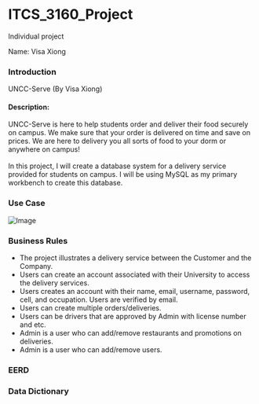 # ITCS_3160_Project

Individual project

Name: Visa Xiong

### Introduction
UNCC-Serve (By Visa Xiong)

#### Description:
UNCC-Serve is here to help students order and deliver their food securely on campus. We make sure that your order is delivered on time and save on prices. We are here to delivery you all sorts of food to your dorm or anywhere on campus! <br />
<br /> In this project, I will create a database system for a delivery service provided for students on campus. I will be using MySQL as my primary workbench to create this database.
  
### Use Case
![Image](file:///Users/vis.aa/Desktop/Screen%20Shot%202020-04-06%20at%2011.21.14%20PM.png)

### Business Rules
- The project illustrates a delivery service between the Customer and the Company.
- Users can create an account associated with their University to access the delivery services.
- Users creates an account with their name, email, username, password, cell, and occupation. Users are verified by email.
- Users can create multiple orders/deliveries.
- Users can be drivers that are approved by Admin with license number and etc.
- Admin is a user who can add/remove restaurants and promotions on deliveries.
- Admin is a user who can add/remove users.

### EERD

### Data Dictionary
